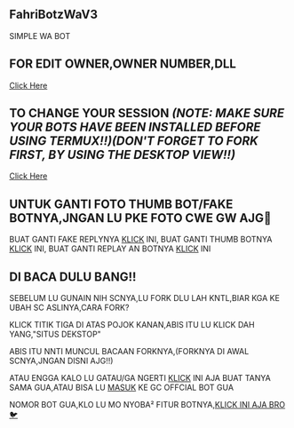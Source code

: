 ## FahriBotzWaV3
SIMPLE WA BOT

## FOR EDIT OWNER,OWNER NUMBER,DLL
[Click Here](http://github.com/BOTZ4YOU/FahriBotzWaV3/blob/master/settings.json)

## TO CHANGE YOUR SESSION *(NOTE: MAKE SURE YOUR BOTS HAVE BEEN INSTALLED BEFORE USING TERMUX!!)(DON'T FORGET TO FORK FIRST, BY USING THE DESKTOP VIEW!!)*
[Click Here](https://github.com/BOTZ4YOU/FahriBotzWaV3/blob/master/Ziyx.json)

## UNTUK GANTI FOTO THUMB BOT/FAKE BOTNYA,JNGAN LU PKE FOTO CWE GW AJG🗿
BUAT GANTI FAKE REPLYNYA [KLICK](https://github.com/BOTZ4YOU/FahriBotzWaV3/blob/master/image/cewe.jpeg) INI,
BUAT GANTI THUMB BOTNYA [KLICK](https://github.com/BOTZ4YOU/FahriBotzWaV3/blob/master/image/thumb.jpeg) INI,
BUAT GANTI REPLAY AN BOTNYA [KLICK](https://github.com/BOTZ4YOU/FahriBotzWaV3/blob/master/image/fake.jpeg) INI

## DI BACA DULU BANG!!
SEBELUM LU GUNAIN NIH SCNYA,LU FORK DLU LAH KNTL,BIAR KGA KE UBAH SC ASLINYA,CARA FORK?

KLICK TITIK TIGA DI ATAS POJOK KANAN,ABIS ITU LU KLICK DAH YANG,"SITUS DEKSTOP"

ABIS ITU NNTI MUNCUL BACAAN FORKNYA,(FORKNYA DI AWAL SCNYA,JNGAN DISNI AJG!!)

ATAU ENGGA KALO LU GATAU/GA NGERTI [KLICK](https://wa.me/6288905703349?text=Bang+Cara+Ubah+Ke+Mode+Dekstopnya+Kyak+Gmn?) INI AJA BUAT TANYA SAMA GUA,ATAU BISA LU [MASUK](https://chat.whatsapp.com/BeJH7mw5pM5H8siiYyuqaO) KE GC OFFCIAL BOT GUA

NOMOR BOT GUA,KLO LU MO NYOBA² FITUR BOTNYA,[KLICK INI AJA BRO🐦](https://wa.me/62889057033491?text=/menu)
